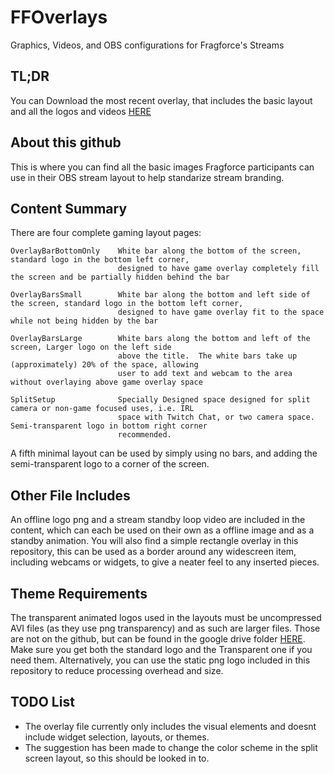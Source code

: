 # FFOverlays
Graphics, Videos, and OBS configurations for Fragforce's Streams

## TL;DR
You can Download the most recent overlay, that includes the basic layout and all the logos and videos [HERE](https://drive.google.com/open?id=1B0INRjwXxINnHouKJN6Rb7-1bQnwF5-p)

## About this github
This is where you can find all the basic images Fragforce participants can use in their OBS stream layout to help standarize stream branding.

## Content Summary
There are four complete gaming layout pages:
```
OverlayBarBottomOnly 	White bar along the bottom of the screen, standard logo in the bottom left corner,
						designed to have game overlay completely fill the screen and be partially hidden behind the bar

OverlayBarsSmall 		White bar along the bottom and left side of the screen, standard logo in the bottom left corner,
						designed to have game overlay fit to the space while not being hidden by the bar

OverlayBarsLarge		White bars along the bottom and left of the screen, Larger logo on the left side
						above the title.  The white bars take up (approximately) 20% of the space, allowing
						user to add text and webcam to the area without overlaying above game overlay space

SplitSetup				Specially Designed space designed for split camera or non-game focused uses, i.e. IRL 
						space with Twitch Chat, or two camera space.  Semi-transparent logo in bottom right corner
						recommended.
```

A fifth minimal layout can be used by simply using no bars, and adding the semi-transparent logo to a corner of the screen.

## Other File Includes
An offline logo png and a stream standby loop video are included in the content, which can each be used on their own as a offline image and as a standby animation.  You will also find a simple rectangle overlay in this repository, this can be used as a border around any widescreen item, including webcams or widgets, to give a neater feel to any inserted pieces.

## Theme Requirements
The transparent animated logos used in the layouts must be uncompressed AVI files (as they use png transparency) and as such are larger files.  Those are not on the github, but can be found in the google drive folder [HERE](https://drive.google.com/open?id=1B0INRjwXxINnHouKJN6Rb7-1bQnwF5-p).  Make sure you get both the standard logo and the Transparent one if you need them.  Alternatively, you can use the static png logo included in this repository to reduce processing overhead and size.

## TODO List
- The overlay file currently only includes the visual elements and doesnt include widget selection, layouts, or themes.
- The suggestion has been made to change the color scheme in the split screen layout, so this should be looked in to.

